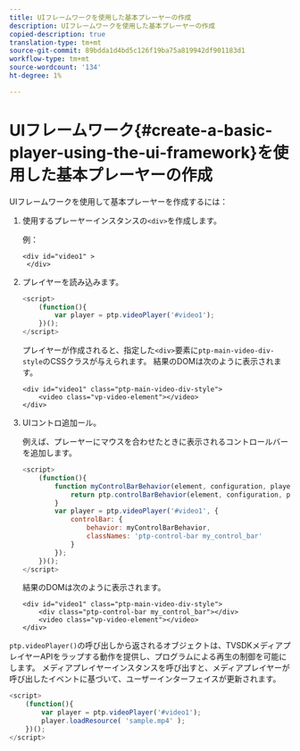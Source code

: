 ```yaml
---
title: UIフレームワークを使用した基本プレーヤーの作成
description: UIフレームワークを使用した基本プレーヤーの作成
copied-description: true
translation-type: tm+mt
source-git-commit: 89bdda1d4bd5c126f19ba75a819942df901183d1
workflow-type: tm+mt
source-wordcount: '134'
ht-degree: 1%

---
```



# UIフレームワーク{#create-a-basic-player-using-the-ui-framework}を使用した基本プレーヤーの作成

UIフレームワークを使用して基本プレーヤーを作成するには：

1. 使用するプレーヤーインスタンスの`<div>`を作成します。

   例：

   ```
   <div id="video1" > 
    </div>
   ```

1. プレイヤーを読み込みます。

   ```js
   <script> 
       (function(){ 
           var player = ptp.videoPlayer('#video1'); 
       })(); 
   </script>
   ```

   プレイヤーが作成されると、指定した`<div>`要素に`ptp-main-video-div-style`のCSSクラスが与えられます。 結果のDOMは次のように表示されます。

   ```
   <div id="video1" class="ptp-main-video-div-style"> 
       <video class="vp-video-element"></video> 
   </div>
   ```

1. UIコントロ追加ール。

   例えば、プレーヤーにマウスを合わせたときに表示されるコントロールバーを追加します。

   ```js
   <script> 
       (function(){ 
           function myControlBarBehavior(element, configuration, player) { 
               return ptp.controlBarBehavior(element, configuration, player); 
           } 
           var player = ptp.videoPlayer('#video1', { 
               controlBar: { 
                   behavior: myControlBarBehavior, 
                   classNames: 'ptp-control-bar my_control_bar' 
               } 
           }); 
       })(); 
   </script>
   ```

   結果のDOMは次のように表示されます。

   ```
   <div id="video1" class="ptp-main-video-div-style"> 
       <div class="ptp-control-bar my_control_bar"></div> 
       <video class="vp-video-element"></video> 
   </div>
   ```

`ptp.videoPlayer()`の呼び出しから返されるオブジェクトは、TVSDKメディアプレイヤーAPIをラップする動作を提供し、プログラムによる再生の制御を可能にします。 メディアプレイヤーインスタンスを呼び出すと、メディアプレイヤーが呼び出したイベントに基づいて、ユーザーインターフェイスが更新されます。

```js
<script> 
    (function(){ 
        var player = ptp.videoPlayer('#video1'); 
        player.loadResource( 'sample.mp4' ); 
    })(); 
</script>
```
